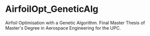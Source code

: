 # AirfoilOpt_GeneticAlg
Airfoil Optimisation with a Genetic Algorithm. Final Master Thesis of Master's Degree in Aerospace Engineering for the UPC.
